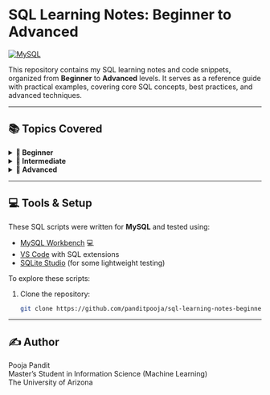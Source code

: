 # SQL Learning Notes: Beginner to Advanced

[![MySQL](https://img.shields.io/badge/Database-MySQL-blue.svg?logo=mysql&logoColor=white)](https://www.mysql.com/) 

This repository contains my SQL learning notes and code snippets, organized from **Beginner** to **Advanced** levels. It serves as a reference guide with practical examples, covering core SQL concepts, best practices, and advanced techniques.

---

## 📚 Topics Covered

<details>
  <summary><strong>🌱 Beginner</strong></summary>

- `SELECT` Statement (`Beginner - Select Statement.sql`)
- `WHERE` Clause (`Beginner - Where Statement.sql`)
- `GROUP BY` and `ORDER BY` (`Beginner - Group By + Order By.sql`)
- `HAVING` vs `WHERE` (`Beginner - Having vs Where.sql`)
- `LIMIT` and Aliasing (`Beginner - Limit and Aliasing.sql`)
- Creating Databases and Tables (`Beginner - Parks_and_Rec_Create_db.sql`)

</details>

<details>
  <summary><strong>🌿 Intermediate</strong></summary>

- `CASE` Statements (`Intermediate - Case Statements.sql`)
- Joins: `INNER JOIN`, `LEFT JOIN`, `RIGHT JOIN`, and Self Joins (`Intermediate - Joins.sql`)
- String Functions (`Intermediate - String Functions.sql`)
- Subqueries (`Intermediate - Subqueries.sql`)
- Set Operations: `UNION`, `UNION ALL` (`Intermediate - Unions.sql`)
- Window Functions (`Intermediate - Window Functions.sql`)

</details>

<details>
  <summary><strong>🌳 Advanced</strong></summary>

- Common Table Expressions (CTEs) (`Advanced - CTEs.sql`)
- Stored Procedures (`Advanced - Stored Procedures.sql`)
- Temporary Tables (`Advanced - Temp Tables.sql`)
- Triggers and Events (`Advanced - Triggers and Events.sql`)

</details>

---

## 💻 Tools & Setup

These SQL scripts were written for **MySQL** and tested using:  

- [MySQL Workbench](https://dev.mysql.com/downloads/workbench/) 💻
- [VS Code](https://code.visualstudio.com/) with SQL extensions
- [SQLite Studio](https://sqlitestudio.pl/) (for some lightweight testing)

To explore these scripts:  
1. Clone the repository:  
   ```bash
   git clone https://github.com/panditpooja/sql-learning-notes-beginner-to-advanced.git
---
## ✍️ Author
Pooja Pandit  
Master’s Student in Information Science (Machine Learning)  
The University of Arizona
